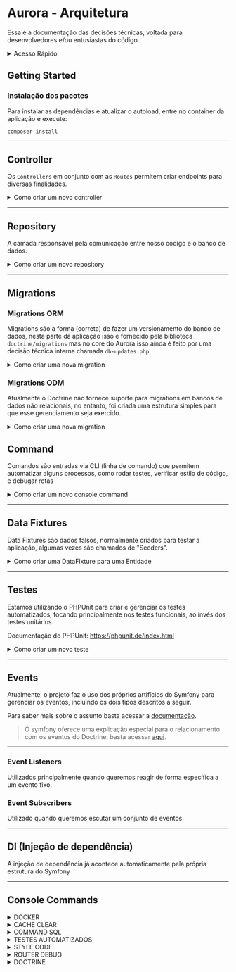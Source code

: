 # Aurora - Arquitetura

Essa é a documentação das decisões técnicas, voltada para desenvolvedores e/ou entusiastas do código.

<details>
    <summary>Acesso Rápido</summary>
    
[Instalação dos Pacotes](#Instalação)<br>
[Controller](#API)<br>
[Repository](#Repository)<br>
[Command](#Command)<br>
[Data Fixtures](#Data-Fixtures)<br>
[Testes](#Testes)<br>
[Console](#console-commands)<br>

</details>

## Getting Started

### Instalação dos pacotes

Para instalar as dependências e atualizar o autoload, entre no container da aplicação e execute:
```shell
composer install
```

--- 

## Controller

Os `Controllers` em conjunto com as `Routes` permitem criar endpoints para diversas finalidades.

<details>
<summary>Como criar um novo controller</summary>

#### 1 - Controller
Crie uma nova classe em `/app/Controller/Api/`, por exemplo, `EventApiController.php`:

```php
<?php

declare(strict_types=1);

namespace App\Controller\Api;

class EventApiController
{
    
}
```

#### 2 - Método/Action
Crie seu(s) método(s) com a lógica de resposta.

> Para gerar respostas em json, estamos utilizando a implementação da `JsonResponse` fornecida pelo pacote do Symfony:
> Para gerar respostas em HTML, estamos utilizando a implementação da `Response` (`Twig`) fornecida pelo pacote do Symfony:

```php
<?php

declare(strict_types=1);

namespace App\Controller\Api;

use Symfony\Component\HttpFoundation\JsonResponse;
use Symfony\Component\HttpFoundation\Response;

class EventApiController
{
    public function getList(): JsonResponse
    {
        $events = [
            ['id' => 1, 'name' => 'Palestra'],
            ['id' => 2, 'name' => 'Curso'],
        ];   
    
        return new JsonResponse($events);
    }
    
    public function getList(): Response
    {
        $events = [
            ['id' => 1, 'name' => 'Palestra'],
            ['id' => 2, 'name' => 'Curso'],
        ];   
    
        return $this->render('view.html.twig', $events);
    }
}
```

#### 3 - Rotas

Acesse os arquivos das rotas em `/config/routes` lá nós estamos separando as rotas em API e Web

```yaml
get:
  path: /example
  controller: App\Controller\Admin\ExampleAdminController::action
  methods: ['GET']
```

Atente-se para seguir o padrão, um arquivo `.yaml` por controller

#### 4 - Pronto

Feito isso, seu endpoint deverá estar disponível em:
<http://localhost:8080/o-que-voce-definiu-como-path>

E deve estar retornando um JSON ou uma página web, dependendo da action que você criou.

</details>

---

## Repository

A camada responsável pela comunicação entre nosso código e o banco de dados.

<details>
<summary>Como criar um novo repository</summary>

Siga o passo a passo a seguir:

#### Passo 1 - Crie sua classe no `/app/src/Repository` e extenda a classe abstrata `AbstractRepository`

```php
<?php

declare(strict_types=1);

namespace App\Repository;

class MyRepository extends AbstractRepository
{
}
```

#### Passo 2 - Defina a Entity principal que esse repositório irá gerenciar

```php

use Doctrine\Persistence\ManagerRegistry;
use App\Entity\MyEntity;
...

public function __construct(ManagerRegistry $registry)
{
    parent::__construct($registry, MyEntity::class);
}
```

</details>

---

## Migrations

### Migrations ORM

Migrations são a forma (correta) de fazer um versionamento do banco de dados, nesta parte da aplicação isso é fornecido pela biblioteca `doctrine/migrations` mas no core do Aurora isso ainda é feito por uma decisão técnica interna chamada `db-updates.php`

<details>
<summary>Como criar uma nova migration</summary>

#### Passo 1 - Criar uma nova classe no diretório `/app/migrations`

```php
<?php

declare(strict_types=1);

namespace DoctrineMigrations;

use Doctrine\DBAL\Schema\Schema;
use Doctrine\Migrations\AbstractMigration;

final class Version20241231235959 extends AbstractMigration
{
    public function up(Schema $schema): void
    {
        //$this->addSql('CREATE TABLE ...');
    }
    
    public function down(Schema $schema): void
    {
        //$this->addSql('DROP TABLE ...');
    }
}
```

Note que o nome da classe deve informar o momento de sua criação, para que seja mantida uma sequência temporal da evolução do esquema do banco de dados.

> Documentação oficial das migrations do Doctrine: <https://www.doctrine-project.org/projects/doctrine-migrations/en/3.8/reference/generating-migrations.html>
</details>

### Migrations ODM
Atualmente o Doctrine não fornece suporte para migrations em bancos de dados não relacionais, no entanto, foi criada uma estrutura simples para que esse gerenciamento seja exercido.

<details>
<summary>Como criar uma nova migration</summary>

#### Passo 1 - Criar uma nova classe no diretório `/app/migrations-odm`

```php
<?php

declare(strict_types=1);

namespace DoctrineMigrationsOdm;

use Doctrine\ODM\MongoDB\DocumentManager;

final class Version20241231235959
{
    public function up(DocumentManager $dm): void
    {
        // TODO: Implement the migration

        // Example:
        // \$dm->getDocumentCollection(YourDocument::class)->updateMany(
        //     ['field' => 'value'],
        //     ['\$set' => ['newField' => 'newValue']]
        // );
    }

    public function down(DocumentManager $dm): void
    {
        // TODO: Implement the rollback

        // Example:
        // \$dm->getDocumentCollection(YourDocument::class)->updateMany(
        //     ['field' => 'value'],
        //     ['\$unset' => ['newField' => '']]
        // );
    }
} 
```
Note que o nome da classe deve informar o momento de sua criação, para que seja mantida uma sequência temporal da evolução do esquema do banco de dados.

> É recomendado gerar utilizado o comando `app:mongo:migrations:generate`

</details>


## Command
Comandos são entradas via CLI (linha de comando) que permitem automatizar alguns processos, como rodar testes, verificar estilo de código, e debugar rotas

<details>
<summary>Como criar um novo console command</summary>

#### Passo 1 - Criar uma nova classe em `app/src/Command/`:

```php
<?php

namespace App\Command;

use Symfony\Component\Console\Command\Command;
use Symfony\Component\Console\Input\InputInterface;
use Symfony\Component\Console\Output\OutputInterface;

class MyCommand extends Command
{
    protected static string $defaultName = 'app:my-command';
    
    protected function execute(InputInterface $input, OutputInterface $output): int
    {
        $output->writeln('Hello World!');
        
        return Command::SUCCESS;  
    }
} 
```

#### Passo 2 - Testar seu comando no CLI

Entre no container da aplicação PHP e execute isso

```shell
php bin/console app:my-command
```

Você deverá ver na tela o texto `Hello World!`

#### Passo 3 - Documentação do pacote
Para criar e gerenciar os nossos commands estamos utilizando o pacote `symfony/console`, para ver sua documentação acesse:

> Saiba mais em <https://symfony.com/doc/current/console.html>

Para ver outros console commands da aplicação acesse a seção [Console Commands](#console-commands)

</details>

---

## Data Fixtures
Data Fixtures são dados falsos, normalmente criados para testar a aplicação, algumas vezes são chamados de "Seeders".

<details>
<summary>Como criar uma DataFixture para uma Entidade</summary>

#### Passo 1 - Criar uma nova classe em `app/src/DataFixtures/`:

```php
<?php

namespace App\DataFixtures;

use Doctrine\Persistence\ObjectManager;
use MapasCulturais\Entities\Agent;

class AgentFixtures extends Fixture
{
    public function load(ObjectManager $manager): void
    {
        $agent = new Agent();
        $agent->name = 'Agente Teste da Silva';
        
        $manager->persist($agent);
        $manager->flush();
    }
} 
```

#### Passo 2 - Executar sua fixture no CLI

Entre no container da aplicação PHP e execute isso

```shell
php bin/console doctrine:fixtures:load
```

Pronto, você deverá ter um novo Agente criado de acordo com a sua Fixture.

> Saiba mais sobre DataFixtures em <https://www.doctrine-project.org/projects/doctrine-data-fixtures/en/1.7/index.html>

</details>

---

## Testes
Estamos utilizando o PHPUnit para criar e gerenciar os testes automatizados, focando principalmente nos testes funcionais, ao invés dos testes unitários.

Documentação do PHPUnit: <https://phpunit.de/index.html>

<details>
<summary>Como criar um novo teste</summary>

### Criar um novo teste
Para criar um novo cenário de teste funcional, basta adicionar sua nova classe no diretório `/app/tests/functional/`, com o seguinte código:

```php
<?php

namespace App\Tests\Functional;

class MeuTest extends AbstractTestCase
{
    
}
```

Adicione dentro da classe os cenários que você precisa garantir que funcionem, caso precise imprimir algo na tela para "debugar", utilize o método `dump()` fornecido pela classe `AbstractTestCase`:

```php
public function testIfOneIsOne(): void
{
    $list = ['Mar', 'Minino'];
    
    $this->dump($list); // equivalente ao print_r
    
    $this->assertEquals(
        'MarMinino',
        implode('', $list)
    );
}
```

Para executar os testes veja a seção <a href="#console-commands">Console Commands</a>
</details>

---

## Events

Atualmente, o projeto faz o uso dos próprios artifícios do Symfony para gerenciar os eventos, incluindo os dois tipos descritos a seguir.

Para saber mais sobre o assunto basta acessar a [documentação](https://symfony.com/doc/current/event_dispatcher.html).

> O symfony oferece uma explicação especial para o relacionamento com os eventos do Doctrine, basta acessar [aqui](https://symfony.com/doc/7.2/doctrine/events.html).

---

### Event Listeners

Utilizados principalmente quando queremos reagir de forma específica a um evento fixo.

### Event Subscribers

Utilizado quando queremos escutar um conjunto de eventos.

---

## DI (Injeção de dependência)
A injeção de dependência já acontece automaticamente pela própria estrutura do Symfony

---

## Console Commands

<details>
<summary>DOCKER</summary>

### Comandos Essenciais do Docker

#### Subir os Containers

Para iniciar todos os containers definidos no arquivo `docker-compose.yml`:

```shell
docker-compose up -d
```

A flag `-d` executa os containers em segundo plano (modo "detached").

#### Derrubar os Containers

Para parar e remover todos os containers definidos no `docker-compose.yml`:

```shell
docker-compose down
```

#### Verificar Containers Ativos

Para listar todos os containers ativos:

```shell
docker ps
```

#### Acessar um Container

Para acessar o shell de um container em execução:

```shell
docker exec -it <ID_DO_CONTAINER> bash
```

Substitua `<ID_DO_CONTAINER>` pelo ID do container, que você pode obter com o comando `docker ps`.

</details>

<details>
<summary>CACHE CLEAR</summary>

### Limpar cache

Para executar o comando de limpar cache basta entrar no container PHP e executar o seguinte comando:

```shell
php bin/console cache:clear
```

Esse comando remove o cache gerado pelo Symfony, útil para garantir que as alterações sejam refletidas.

</details>

<details>
<summary>COMMAND SQL</summary>

### Executar código SQL

Para executar um comando SQL basta entrar no container PHP e executar o seguinte comando:

```shell
php bin/console doctrine:query:sql {"SEU_COMANDO_SQL"}
```

Substitua `"SEU_COMANDO_SQL"` pelo comando SQL desejado.

</details>

<details>
<summary>TESTES AUTOMATIZADOS</summary>

### Executar Testes Automatizados

Para rodar os testes da aplicação, acesse o container PHP e execute:

```shell
php bin/phpunit {path}
```

O parâmetro `path` é opcional e se refere ao diretório ou arquivo específico que você deseja testar. O caminho padrão é `/tests`.

</details>

<details>
<summary>STYLE CODE</summary>

### Verificar o Estilo do Código (PHP-CS-FIXER)

Para rodar o PHP-CS-FIXER e garantir que o código siga os padrões de estilo definidos, execute:

```shell
php bin/console app:code-style
```

Esse comando aplica correções de estilo e formatação no código da aplicação.

</details>

<details>
<summary>ROUTER DEBUG</summary>

### Listar Rotas Disponíveis

Para listar todas as rotas registradas na aplicação, entre no container PHP e execute:

```shell
php bin/console debug:router
```

Você também pode usar as flags opcionais `--show-actions` e `--show-controllers` para obter mais detalhes sobre as rotas e seus controladores.

</details>

<details>
<summary>DOCTRINE</summary>

#### Doctrine
Para listas todos os comandos disponiveis para gerenciamento do banco de dados através do doctrine basta entrar no container PHP e executar
```
php bin/doctrine
```

----

#### Gerenciamento do Banco de Dados

1. **Remover o banco de dados**:
   ```shell
   php bin/console doctrine:database:drop --force
   ```
2. **Criar o banco de dados**:
   ```shell
   php bin/console doctrine:database:create
   ```

----

#### Migrations ORM

1. **Gerar uma nova migration** com base em alterações no código:
   ```shell
   php bin/console doctrine:migrations:diff
   ```
2. **Executar as migrations** para aplicar as alterações no banco:
   ```shell
   php bin/console doctrine:migrations:migrate
   ```

#### Migrations ODM

1. **Gerar uma nova migration** com base em alterações no código:
   ```shell
   php bin/console app:mongo:migrations:generate
   ```
2. **Executar as migrations** para aplicar as alterações no banco:
   ```shell
   php bin/console app:mongo:migrations:execute
   ```

----

#### Data Fixtures

1. **Carregar fixtures** (dados de teste) no banco de dados relacional:
   ```shell
   php bin/console doctrine:fixtures:load
   ```

2. **Carregar fixtures** (dados de teste) no banco de dados não relacional:
   ```shell
   php bin/console doctrine:mongodb:fixtures:load
   ```

</details>

